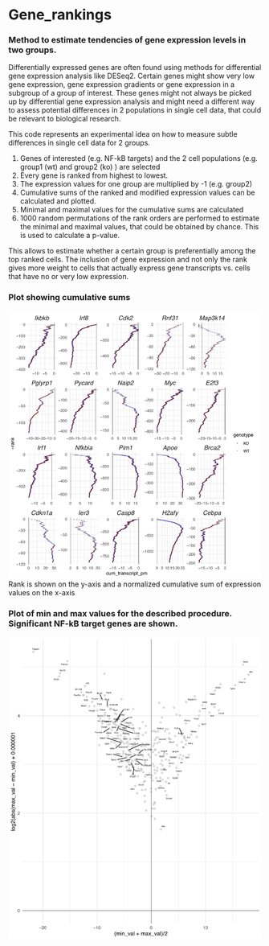 # Gene_rankings

### Method to estimate tendencies of gene expression levels in two groups.

Differentially expressed genes are often found using methods for differential gene expression analysis like DESeq2.
Certain genes might show very low gene expression, gene expression gradients or gene expression in a subgroup of a group of interest.
These genes might not always be picked up by differential gene expression analysis and might need a different way to 
assess potential differences in 2 populations in single cell data, that could be relevant to biological research.

This code represents an experimental idea on how to measure subtle differences in single cell data for 2 groups.

1. Genes of interested (e.g. NF-kB targets) and the 2 cell populations (e.g. group1 (wt) and group2 (ko) ) are selected
2. Every gene is ranked from highest to lowest.
3. The expression values for one group are multiplied by -1 (e.g. group2) 
5. Cumulative sums of the ranked and modified expression values can be calculated and plotted.
6. Minimal and maximal values for the cumulative sums are calculated
7. 1000 random permutations of the rank orders are performed to estimate the minimal and maximal values, that could be obtained by chance. This is used to calculate a p-value.


This allows to estimate whether a certain group is preferentially among the top ranked cells.
The inclusion of gene expression and not only the rank gives more weight to cells that actually express gene transcripts vs. cells that have no or very low expression.

### Plot showing cumulative sums
![alt text](./Individual_genes_ranked_in_wt-ko.jpg)
Rank is shown on the y-axis and a normalized cumulative sum of expression values on the x-axis

### Plot of min and max values for the described procedure. Significant NF-kB target genes are shown.
![alt text](./Significant_gene_rankings_for_NFkB_targets.jpg)

